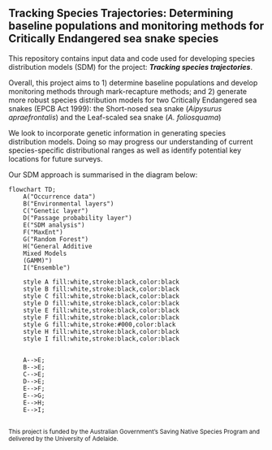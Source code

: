 ## Tracking Species Trajectories: Determining baseline populations and monitoring methods for Critically Endangered sea snake species

This repository contains input data and code used for developing species distribution models (SDM) for the project: <i><b>Tracking species trajectories</i></b>.

Overall, this project aims to 1) determine baseline populations and develop monitoring methods through mark-recapture methods; and 2) generate more robust species distribution models for two Critically Endangered sea snakes (EPCB Act 1999): the Short-nosed sea snake (<i>Aipysurus apraefrontalis</i>) and the Leaf-scaled sea snake (<i>A. foliosquama</i>)

We look to incorporate genetic information in generating species distribution models. Doing so may progress our understanding of current species-specific distributional ranges as well as identify potential key locations for future surveys.

Our SDM approach is summarised in the diagram below:

```mermaid
flowchart TD;
    A("Occurrence data")
    B("Environmental layers")
    C("Genetic layer")
    D("Passage probability layer")
    E("SDM analysis")
    F("MaxEnt")
    G("Random Forest")
    H("General Additive 
    Mixed Models
    (GAMM)")
    I("Ensemble")
    
    style A fill:white,stroke:black,color:black
    style B fill:white,stroke:black,color:black
    style C fill:white,stroke:black,color:black
    style D fill:white,stroke:black,color:black
    style E fill:white,stroke:black,color:black
    style F fill:white,stroke:black,color:black
    style G fill:white,stroke:#000,color:black
    style H fill:white,stroke:black,color:black
    style I fill:white,stroke:black,color:black


    A-->E;
    B-->E;
    C-->E;
    D-->E;
    E-->F;
    E-->G;
    E-->H;
    E-->I;
```

##
<sub>This project is funded by the Australian Government’s Saving Native Species Program and delivered by the University of Adelaide.</sub>